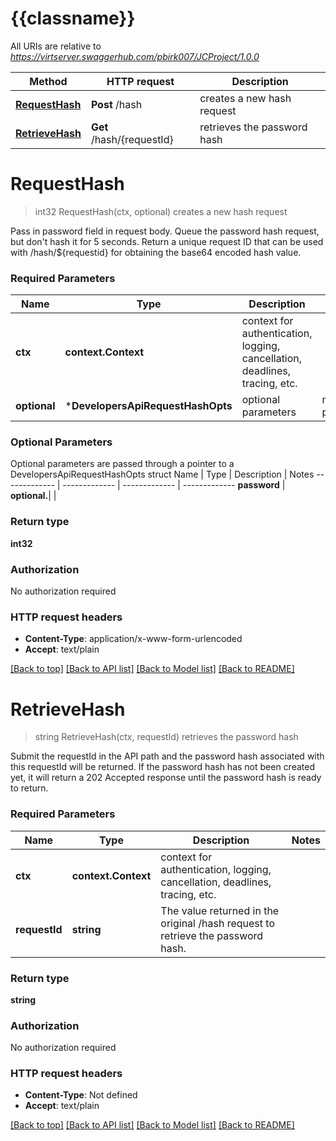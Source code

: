 # {{classname}}

All URIs are relative to *https://virtserver.swaggerhub.com/pbirk007/JCProject/1.0.0*

Method | HTTP request | Description
------------- | ------------- | -------------
[**RequestHash**](DevelopersApi.md#RequestHash) | **Post** /hash | creates a new hash request
[**RetrieveHash**](DevelopersApi.md#RetrieveHash) | **Get** /hash/{requestId} | retrieves the password hash

# **RequestHash**
> int32 RequestHash(ctx, optional)
creates a new hash request

Pass in password field in request body.  Queue the password hash request, but don't hash it for 5 seconds.  Return a unique request ID that can be used with /hash/${requestid} for obtaining the base64 encoded hash value. 

### Required Parameters

Name | Type | Description  | Notes
------------- | ------------- | ------------- | -------------
 **ctx** | **context.Context** | context for authentication, logging, cancellation, deadlines, tracing, etc.
 **optional** | ***DevelopersApiRequestHashOpts** | optional parameters | nil if no parameters

### Optional Parameters
Optional parameters are passed through a pointer to a DevelopersApiRequestHashOpts struct
Name | Type | Description  | Notes
------------- | ------------- | ------------- | -------------
 **password** | **optional.**|  | 

### Return type

**int32**

### Authorization

No authorization required

### HTTP request headers

 - **Content-Type**: application/x-www-form-urlencoded
 - **Accept**: text/plain

[[Back to top]](#) [[Back to API list]](../README.md#documentation-for-api-endpoints) [[Back to Model list]](../README.md#documentation-for-models) [[Back to README]](../README.md)

# **RetrieveHash**
> string RetrieveHash(ctx, requestId)
retrieves the password hash

Submit the requestId in the API path and the password hash associated with this requestId will be returned.   If the password hash has not been created yet, it will return a 202 Accepted response until the password hash is ready to return. 

### Required Parameters

Name | Type | Description  | Notes
------------- | ------------- | ------------- | -------------
 **ctx** | **context.Context** | context for authentication, logging, cancellation, deadlines, tracing, etc.
  **requestId** | **string**| The value returned in the original /hash request to retrieve the password hash.  | 

### Return type

**string**

### Authorization

No authorization required

### HTTP request headers

 - **Content-Type**: Not defined
 - **Accept**: text/plain

[[Back to top]](#) [[Back to API list]](../README.md#documentation-for-api-endpoints) [[Back to Model list]](../README.md#documentation-for-models) [[Back to README]](../README.md)

